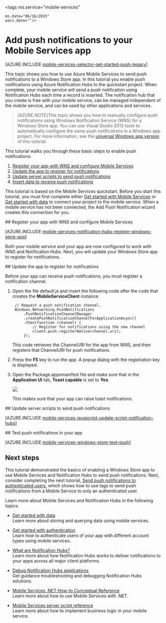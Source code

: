 <properties
	pageTitle="Add push notifications to your Mobile Services app (Windows Store) | Windows Azure"
	description="Learn how to use Azure Mobile Services and Notification Hubs to send push notifications to your Windows Store app."
	services="mobile-services,notification-hubs"
	documentationCenter="windows"
	authors="ggailey777"
	manager="dwrede"
	editor=""/>

<tags
	ms.service="mobile-services"

	ms.date="06/16/2015"
	wacn.date=""/>


# Add push notifications to your Mobile Services app

[AZURE.INCLUDE [mobile-services-selector-get-started-push-legacy](../includes/mobile-services-selector-get-started-push-legacy.md)]

This topic shows you how to use Azure Mobile Services to send push notifications to a Windows Store app. 
In this tutorial you enable push notifications using Azure Notification Hubs to the quickstart project. When complete, your mobile service will send a push notification using Notification Hubs each time a record is inserted. The notification hub that you create is free with your mobile service, can be managed independent of the mobile service, and can be used by other applications and services.

>[AZURE.NOTE]This topic shows you how to manually configure push notifications using Windows Notification Service (WNS) for a Windows Store app. You can use Visual Studio 2013 tools to automatically configure the same push notifications in a Windows app project. For more information, see the [universal Windows app version](/zh-cn/documentation/articles/mobile-services-javascript-backend-windows-store-javascript-get-started-push) of this tutorial.

This tutorial walks you through these basic steps to enable push notifications:

1. [Register your app with WNS and configure Mobile Services](#register)
2. [Update the app to register for notifications](#update-app)
3. [Update server scripts to send push notifications](#update-scripts)
4. [Insert data to receive push notifications](#test)

This tutorial is based on the Mobile Services quickstart. Before you start this tutorial, you must first complete either [Get started with Mobile Services] or [Get started with data] to connect your project to the mobile service. When a mobile service has not been connected, the Add Push Notification wizard creates this connection for you. 

##<a id="register"></a> Register your app with WNS and configure Mobile Services

[AZURE.INCLUDE [mobile-services-notification-hubs-register-windows-store-app](../includes/mobile-services-notification-hubs-register-windows-store-app.md)]

Both your mobile service and your app are now configured to work with WNS and Notification Hubs. Next, you will update your Windows Store app to register for notifications.

##<a id="update-app"></a> Update the app to register for notifications

Before your app can receive push notifications, you must register a notification channel.

1. Open the file default.js and insert the following code after the code that creates the **MobileServiceClient** instance:

        // Request a push notification channel.
        Windows.Networking.PushNotifications
            .PushNotificationChannelManager
            .createPushNotificationChannelForApplicationAsync()
            .then(function (channel) {
                // Register for notifications using the new channel
                client.push.registerNative(channel.uri);                    
            });      

	This code retrieves the ChannelURI for the app from WNS, and then registers that ChannelURI for push notifications.

2. Press the **F5** key to run the app. A popup dialog with the registration key is displayed.

3. Open the Package.appxmanifest file and make sure that in the **Application UI** tab, **Toast capable** is set to **Yes**.

   	![][2]

   	This makes sure that your app can raise toast notifications. 

##<a id="update-scripts"></a> Update server scripts to send push notifications

[AZURE.INCLUDE [mobile-services-javascript-update-script-notification-hubs](../includes/mobile-services-javascript-update-script-notification-hubs.md)]

##<a id="test"></a> Test push notifications in your app

[AZURE.INCLUDE [mobile-services-windows-store-test-push](../includes/mobile-services-windows-store-test-push.md)]

## <a name="next-steps"> </a>Next steps

This tutorial demonstrated the basics of enabling a Windows Store app to use Mobile Services and Notification Hubs to send push notifications. Next, consider completing the next tutorial, [Send push notifications to authenticated users], which shows how to use tags to send push notifications from a Mobile Service to only an authenticated user.

<!---+ [Send push notifications to authenticated users]
	<br/>Learn how to use tags to send push notifications from a Mobile Service to only an authenticated user.

+ [Send broadcast notifications to subscribers]
	<br/>Learn how users can register and receive push notifications for categories they're interested in.

+ [Send template-based notifications to subscribers]
	<br/>Learn how to use templates to send push notifications from a Mobile Service, without having to craft platform-specific payloads in your back-end.
-->

Learn more about Mobile Services and Notification Hubs in the following topics:

* [Get started with data]
  <br/>Learn more about storing and querying data using mobile services.

* [Get started with authentication]
  <br/>Learn how to authenticate users of your app with different account types using mobile services.

* [What are Notification Hubs?]
  <br/>Learn more about how Notification Hubs works to deliver notifications to your apps across all major client platforms.

* [Debug Notification Hubs applications](http://go.microsoft.com/fwlink/p/?linkid=386630)
  </br>Get guidance troubleshooting and debugging Notification Hubs solutions. 

* [Mobile Services .NET How-to Conceptual Reference]
  <br/>Learn more about how to use Mobile Services with .NET.

* [Mobile Services server script reference]
  <br/>Learn more about how to implement business logic in your mobile service.

<!-- Anchors. -->

<!-- Images. -->


[2]: ./media/mobile-services-javascript-backend-windows-store-javascript-get-started-push/mobile-app-enable-toast-win8.png


<!-- URLs. -->
[Submit an app page]: http://go.microsoft.com/fwlink/p/?LinkID=266582
[My Applications]: http://go.microsoft.com/fwlink/p/?LinkId=262039
[Live SDK for Windows]: http://go.microsoft.com/fwlink/p/?LinkId=262253
[Get started with Mobile Services]: /zh-cn/documentation/articles/mobile-services-windows-store-get-started
[Get started with data]: /zh-cn/documentation/articles/mobile-services-windows-store-javascript-get-started-data
[Get started with authentication]: /zh-cn/documentation/articles/mobile-services-windows-store-javascript-get-started-users

[Mobile Services server script reference]: /zh-cn/documentation/articles/mobile-services-how-to-use-server-scripts
[Mobile Services .NET How-to Conceptual Reference]: /zh-cn/documentation/articles/mobile-services-windows-dotnet-how-to-use-client-library


[Send push notifications to authenticated users]: /zh-cn/documentation/articles/mobile-services-javascript-backend-windows-store-javascript-push-notifications-app-users

[What are Notification Hubs?]: /zh-cn/documentation/articles/notification-hubs-overview
[Send broadcast notifications to subscribers]: /zh-cn/documentation/articles/notification-hubs-windows-store-javascript-send-breaking-news
[Send template-based notifications to subscribers]: /zh-cn/documentation/articles/notification-hubs-windows-store-javascript-send-localized-breaking-news
